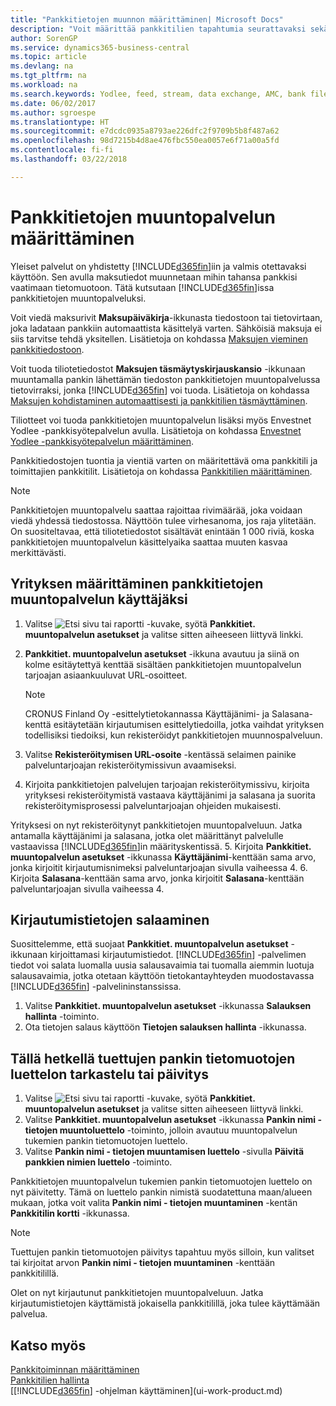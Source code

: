 ```yaml
---
title: "Pankkitietojen muunnon määrittäminen| Microsoft Docs"
description: "Voit määrittää pankkitilien tapahtumia seurattavaksi sekä tuoda tai viedä pankkisyötteitä, kuten Yodlee."
author: SorenGP
ms.service: dynamics365-business-central
ms.topic: article
ms.devlang: na
ms.tgt_pltfrm: na
ms.workload: na
ms.search.keywords: Yodlee, feed, stream, data exchange, AMC, bank file import, bank file export, re-export, bank transfer, AMC, bank data conversion service, funds transfer
ms.date: 06/02/2017
ms.author: sgroespe
ms.translationtype: HT
ms.sourcegitcommit: e7dcdc0935a8793ae226dfc2f9709b5b8f487a62
ms.openlocfilehash: 98d7215b4d8ae476fbc550ea0057e6f71a00a5fd
ms.contentlocale: fi-fi
ms.lasthandoff: 03/22/2018

---
```

# <a name="set-up-the-bank-data-conversion-service"></a>Pankkitietojen muuntopalvelun määrittäminen
Yleiset palvelut on yhdistetty [!INCLUDE[d365fin](includes/d365fin_md.md)]iin ja valmis otettavaksi käyttöön. Sen avulla maksutiedot muunnetaan mihin tahansa pankkisi vaatimaan tietomuotoon. Tätä kutsutaan [!INCLUDE[d365fin](includes/d365fin_md.md)]issa pankkitietojen muuntopalveluksi.

Voit viedä maksurivit **Maksupäiväkirja**-ikkunasta tiedostoon tai tietovirtaan, joka ladataan pankkiin automaattista käsittelyä varten. Sähköisiä maksuja ei siis tarvitse tehdä yksitellen. Lisätietoja on kohdassa [Maksujen vieminen pankkitiedostoon](payables-how-export-payments-bank-file.md).

Voit tuoda tiliotetiedostot **Maksujen täsmäytyskirjauskansio** -ikkunaan muuntamalla pankin lähettämän tiedoston pankkitietojen muuntopalvelussa tietovirraksi, jonka [!INCLUDE[d365fin](includes/d365fin_md.md)] voi tuoda. Lisätietoja on kohdassa [Maksujen kohdistaminen automaattisesti ja pankkitilien täsmäyttäminen](receivables-apply-payments-auto-reconcile-bank-accounts.md).

Tiliotteet voi tuoda pankkitietojen muuntopalvelun lisäksi myös Envestnet Yodlee -pankkisyötepalvelun avulla. Lisätietoja on kohdassa [Envestnet Yodlee -pankkisyötepalvelun määrittäminen](bank-how-setup-bank-statement-service.md).

Pankkitiedostojen tuontia ja vientiä varten on määritettävä oma pankkitili ja toimittajien pankkitilit. Lisätietoja on kohdassa [Pankkitilien määrittäminen](bank-how-setup-bank-accounts.md).

> [!NOTE]  
>   Pankkitietojen muuntopalvelu saattaa rajoittaa rivimäärää, joka voidaan viedä yhdessä tiedostossa. Näyttöön tulee virhesanoma, jos raja ylitetään. On suositeltavaa, että tiliotetiedostot sisältävät enintään 1 000 riviä, koska pankkitietojen muuntopalvelun käsittelyaika saattaa muuten kasvaa merkittävästi.

## <a name="to-sign-your-company-up-for-the-bank-data-conversion-service"></a>Yrityksen määrittäminen pankkitietojen muuntopalvelun käyttäjäksi
1. Valitse ![Etsi sivu tai raportti](media/ui-search/search_small.png "Etsi sivu tai raportti -kuvake") -kuvake, syötä **Pankkitiet. muuntopalvelun asetukset** ja valitse sitten aiheeseen liittyvä linkki.  
2. **Pankkitiet. muuntopalvelun asetukset** -ikkuna avautuu ja siinä on kolme esitäytettyä kenttää sisältäen pankkitietojen muuntopalvelun tarjoajan asiaankuuluvat URL-osoitteet.

    > [!NOTE]  
    >   CRONUS Finland Oy -esittelytietokannassa Käyttäjänimi- ja Salasana-kenttä esitäytetään kirjautumisen esittelytiedoilla, jotka vaihdat yrityksen todellisiksi tiedoiksi, kun rekisteröidyt pankkitietojen muunnospalveluun.
3. Valitse **Rekisteröitymisen URL-osoite** -kentässä selaimen painike palveluntarjoajan rekisteröitymissivun avaamiseksi.  
4. Kirjoita pankkitietojen palvelujen tarjoajan rekisteröitymissivu, kirjoita yrityksesi rekisteröitymistä vastaava käyttäjänimi ja salasana ja suorita rekisteröitymisprosessi palveluntarjoajan ohjeiden mukaisesti.

  Yrityksesi on nyt rekisteröitynyt pankkitietojen muuntopalveluun. Jatka antamalla käyttäjänimi ja salasana, jotka olet määrittänyt palvelulle vastaavissa [!INCLUDE[d365fin](includes/d365fin_md.md)]in määrityskentissä.
5. Kirjoita **Pankkitiet. muuntopalvelun asetukset** -ikkunassa **Käyttäjänimi**-kenttään sama arvo, jonka kirjoitit kirjautumisnimeksi palveluntarjoajan sivulla vaiheessa 4.
6. Kirjoita **Salasana**-kenttään sama arvo, jonka kirjoitit **Salasana**-kenttään palveluntarjoajan sivulla vaiheessa 4.

## <a name="to-encrypt-your-login-information"></a>Kirjautumistietojen salaaminen
Suosittelemme, että suojaat **Pankkitiet. muuntopalvelun asetukset** -ikkunaan kirjoittamasi kirjautumistiedot. [!INCLUDE[d365fin](includes/d365fin_md.md)] -palvelimen tiedot voi salata luomalla uusia salausavaimia tai tuomalla aiemmin luotuja salausavaimia, jotka otetaan käyttöön tietokantayhteyden muodostavassa [!INCLUDE[d365fin](includes/d365fin_md.md)] -palvelininstanssissa.

1. Valitse **Pankkitiet. muuntopalvelun asetukset** -ikkunassa **Salauksen hallinta** -toiminto.
2. Ota tietojen salaus käyttöön **Tietojen salauksen hallinta** -ikkunassa.

## <a name="to-view-or-update-the-list-of-currently-supported-bank-data-formats"></a>Tällä hetkellä tuettujen pankin tietomuotojen luettelon tarkastelu tai päivitys
1. Valitse ![Etsi sivu tai raportti](media/ui-search/search_small.png "Etsi sivu tai raportti -kuvake") -kuvake, syötä **Pankkitiet. muuntopalvelun asetukset** ja valitse sitten aiheeseen liittyvä linkki.
2. Valitse **Pankkitiet. muuntopalvelun asetukset** -ikkunassa **Pankin nimi - tietojen muuntoluettelo** -toiminto, jolloin avautuu muuntopalvelun tukemien pankin tietomuotojen luettelo.
3. Valitse **Pankin nimi - tietojen muuntamisen luettelo** -sivulla **Päivitä pankkien nimien luettelo** -toiminto.

Pankkitietojen muuntopalvelun tukemien pankin tietomuotojen luettelo on nyt päivitetty. Tämä on luettelo pankin nimistä suodatettuna maan/alueen mukaan, jotka voit valita **Pankin nimi - tietojen muuntaminen** -kentän **Pankkitilin kortti** -ikkunassa.

> [!NOTE]  
>   Tuettujen pankin tietomuotojen päivitys tapahtuu myös silloin, kun valitset tai kirjoitat arvon **Pankin nimi - tietojen muuntaminen** -kenttään pankkitilillä.

Olet on nyt kirjautunut pankkitietojen muuntopalveluun. Jatka kirjautumistietojen käyttämistä jokaisella pankkitilillä, joka tulee käyttämään palvelua.

## <a name="see-also"></a>Katso myös
[Pankkitoiminnan määrittäminen](bank-setup-banking.md)  
[Pankkitilien hallinta](bank-manage-bank-accounts.md)  
[[!INCLUDE[d365fin](includes/d365fin_md.md)] -ohjelman käyttäminen](ui-work-product.md)

